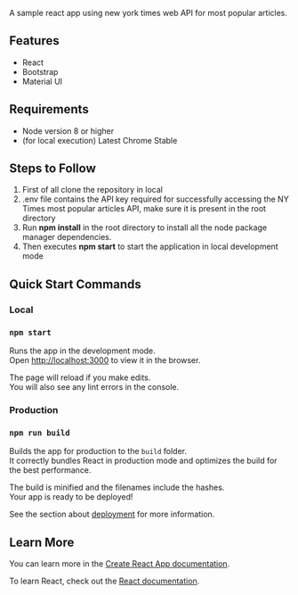 
A sample react app using new york times web API for most popular articles.

## Features

- React
- Bootstrap
- Material UI

## Requirements
- Node version 8 or higher
- (for local execution) Latest Chrome Stable

## Steps to Follow

1. First of all clone the repository in local
2. .env file contains the API key required for successfully accessing the NY Times most popular articles API, make sure it is present in the root directory
3. Run **npm install** in the root directory to install all the node package manager dependencies.
4. Then executes **npm start** to start the application in local development mode 

## Quick Start Commands

### Local
### `npm start`

Runs the app in the development mode.<br />
Open [http://localhost:3000](http://localhost:3000) to view it in the browser.

The page will reload if you make edits.<br />
You will also see any lint errors in the console.

### Production
### `npm run build`

Builds the app for production to the `build` folder.<br />
It correctly bundles React in production mode and optimizes the build for the best performance.

The build is minified and the filenames include the hashes.<br />
Your app is ready to be deployed!

See the section about [deployment](https://facebook.github.io/create-react-app/docs/deployment) for more information.

## Learn More

You can learn more in the [Create React App documentation](https://facebook.github.io/create-react-app/docs/getting-started).

To learn React, check out the [React documentation](https://reactjs.org/).

